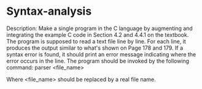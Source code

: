 # Syntax-analysis

Description:
Make a single program in the C language by augmenting and integrating the example C code in Section 4.2
and 4.4.1 on the textbook. The program is supposed to read a text file line by line. For each line, it produces
the output similar to what's shown on Page 178 and 179. If a syntax error is found, it should print an error
message indicating where the error occurs in the line.
The program should be invoked by the following command:
parser <file_name>

Where <file_name> should be replaced by a real file name.
